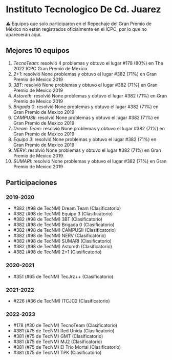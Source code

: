 # Instituto Tecnologico De Cd. Juarez

:warning: Equipos que solo participaron en el Repechaje del Gran Premio de México no están registrados oficialmente en el ICPC, por lo que no aparecerán aquí.

## Mejores 10 equipos

1. _TecnoTeam_: resolvió 4 problemas y obtuvo el lugar #178 (80%) en The 2022 ICPC Gran Premio de Mexico
1. _2+1_: resolvió None problemas y obtuvo el lugar #382 (71%) en Gran Premio de Mexico 2019
1. _3BT_: resolvió None problemas y obtuvo el lugar #382 (71%) en Gran Premio de Mexico 2019
1. _Astoreth_: resolvió None problemas y obtuvo el lugar #382 (71%) en Gran Premio de Mexico 2019
1. _Brigada 0_: resolvió None problemas y obtuvo el lugar #382 (71%) en Gran Premio de Mexico 2019
1. _CAMPUSII_: resolvió None problemas y obtuvo el lugar #382 (71%) en Gran Premio de Mexico 2019
1. _Dream Team_: resolvió None problemas y obtuvo el lugar #382 (71%) en Gran Premio de Mexico 2019
1. _Equipo 3_: resolvió None problemas y obtuvo el lugar #382 (71%) en Gran Premio de Mexico 2019
1. _NERV_: resolvió None problemas y obtuvo el lugar #382 (71%) en Gran Premio de Mexico 2019
1. _SUMARI_: resolvió None problemas y obtuvo el lugar #382 (71%) en Gran Premio de Mexico 2019

## Participaciones

### 2019-2020

- #382 (#98 de TecNM) Dream Team (Clasificatorio)
- #382 (#98 de TecNM) Equipo 3 (Clasificatorio)
- #382 (#98 de TecNM) 3BT (Clasificatorio)
- #382 (#98 de TecNM) Brigada 0 (Clasificatorio)
- #382 (#98 de TecNM) CAMPUSII (Clasificatorio)
- #382 (#98 de TecNM) NERV (Clasificatorio)
- #382 (#98 de TecNM) SUMARI (Clasificatorio)
- #382 (#98 de TecNM) Astoreth (Clasificatorio)
- #382 (#98 de TecNM) 2+1 (Clasificatorio)

### 2020-2021

- #351 (#65 de TecNM) TecJrz++ (Clasificatorio)

### 2021-2022

- #226 (#36 de TecNM) ITCJC2 (Clasificatorio)

### 2022-2023

- #178 (#30 de TecNM) TecnoTeam (Clasificatorio)
- #381 (#75 de TecNM) Red Unida (Clasificatorio)
- #381 (#75 de TecNM) GMT (Clasificatorio)
- #381 (#75 de TecNM) MJ2 (Clasificatorio)
- #381 (#75 de TecNM) El Trio Mortal (Clasificatorio)
- #381 (#75 de TecNM) TPK (Clasificatorio)




